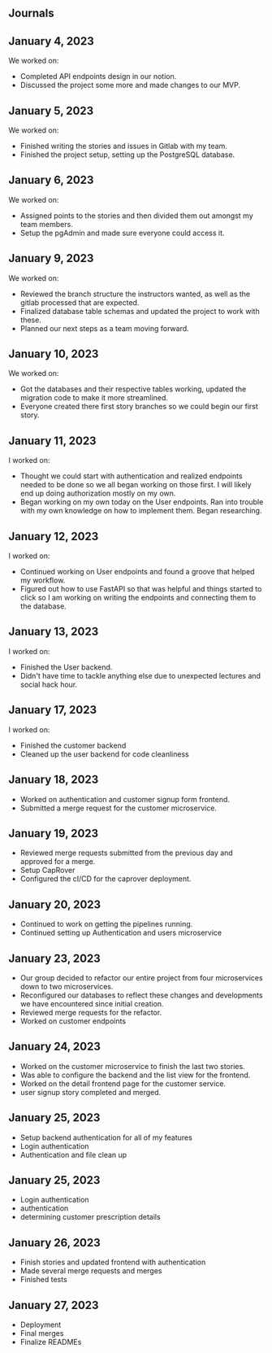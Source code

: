 ## Journals
## January 4, 2023

We worked on:

* Completed API endpoints design in our notion. 
* Discussed the project some more and made changes to our MVP.

## January 5, 2023

We worked on:

* Finished writing the stories and issues in Gitlab with my team.
* Finished the project setup, setting up the PostgreSQL database.

## January 6, 2023

We worked on:

* Assigned points to the stories and then divided them out amongst my team members.
* Setup the pgAdmin and made sure everyone could access it.

## January 9, 2023

We worked on:

* Reviewed the branch structure the instructors wanted, as well as the gitlab processed that are expected.
* Finalized database table schemas and updated the project to work with these.
* Planned our next steps as a team moving forward.

## January 10, 2023

We worked on:

* Got the databases and their respective tables working, updated the migration code to make it more streamlined.
* Everyone created there first story branches so we could begin our first story.

## January 11, 2023

I worked on:

* Thought we could start with authentication and realized endpoints needed to be done so we all began working on those first. I will likely end up doing authorization mostly on my own.
* Began working on my own today on the User endpoints. Ran into trouble with my own knowledge on how to implement them. Began researching.

## January 12, 2023

I worked on:

* Continued working on User endpoints and found a groove that helped my workflow.
* Figured out how to use FastAPI so that was helpful and things started to click so I am working on writing the endpoints and connecting them to the database.

## January 13, 2023

I worked on:

* Finished the User backend.
* Didn't have time to tackle anything else due to unexpected lectures and social hack hour.

## January 17, 2023

I worked on:

* Finished the customer backend
* Cleaned up the user backend for code cleanliness

## January 18, 2023

* Worked on authentication and customer signup form frontend.
* Submitted a merge request for the customer microservice.

## January 19, 2023

* Reviewed merge requests submitted from the previous day and approved for a merge.
* Setup CapRover
* Configured the cI/CD for the caprover deployment.

## January 20, 2023

* Continued to work on getting the pipelines running.
* Continued setting up Authentication and users microservice

## January 23, 2023

* Our group decided to refactor our entire project from four microservices down to two microservices. 
* Reconfigured our databases to reflect these changes and developments we have encountered since initial creation.
* Reviewed merge requests for the refactor.
* Worked on customer endpoints

## January 24, 2023

* Worked on the customer microservice to finish the last two stories.
* Was able to configure the backend and the list view for the frontend.
* Worked on the detail frontend page for the customer service.
* user signup story completed and merged.

## January 25, 2023

* Setup backend authentication for all of my features
* Login authentication
* Authentication and file clean up

## January 25, 2023

* Login authentication
* authentication
* determining customer prescription details

## January 26, 2023

* Finish stories and updated frontend with authentication
* Made several merge requests and merges
* Finished tests

## January 27, 2023

* Deployment
* Final merges
* Finalize READMEs
